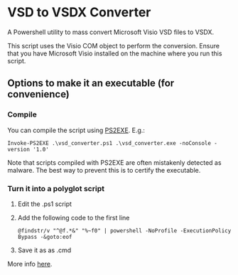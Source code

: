 # VSD to VSDX Converter
A Powershell utility to mass convert Microsoft Visio VSD files to VSDX.

This script uses the Visio COM object to perform the conversion. Ensure that you have Microsoft Visio installed on the machine where you run this script.

## Options to make it an executable (for convenience)

### Compile
You can compile the script using [PS2EXE](https://github.com/MScholtes/PS2EXE). E.g.:

  `Invoke-PS2EXE .\vsd_converter.ps1 .\vsd_converter.exe -noConsole -version '1.0'`

Note that scripts compiled with PS2EXE are often mistakenly detected as malware. The best way to prevent this is to certify the executable.

### Turn it into a polyglot script
1. Edit the .ps1 script

1. Add the following code to the first line

    `@findstr/v "^@f.*&" "%~f0" | powershell -NoProfile -ExecutionPolicy Bypass -&goto:eof`

1. Save it as as .cmd

More info [here](https://stackoverflow.com/questions/2609985/how-to-run-a-powershell-script-within-a-windows-batch-file).
